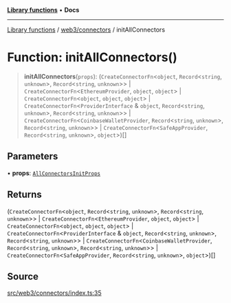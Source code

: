 [**Library functions**](../../../README.md) • **Docs**

***

[Library functions](../../../modules.md) / [web3/connectors](../README.md) / initAllConnectors

# Function: initAllConnectors()

> **initAllConnectors**(`props`): (`CreateConnectorFn`\<`object`, `Record`\<`string`, `unknown`\>, `Record`\<`string`, `unknown`\>\> \| `CreateConnectorFn`\<`EthereumProvider`, `object`, `object`\> \| `CreateConnectorFn`\<`object`, `object`, `object`\> \| `CreateConnectorFn`\<`ProviderInterface` & `object`, `Record`\<`string`, `unknown`\>, `Record`\<`string`, `unknown`\>\> \| `CreateConnectorFn`\<`CoinbaseWalletProvider`, `Record`\<`string`, `unknown`\>, `Record`\<`string`, `unknown`\>\> \| `CreateConnectorFn`\<`SafeAppProvider`, `Record`\<`string`, `unknown`\>, `object`\>)[]

## Parameters

• **props**: [`AllConnectorsInitProps`](../type-aliases/AllConnectorsInitProps.md)

## Returns

(`CreateConnectorFn`\<`object`, `Record`\<`string`, `unknown`\>, `Record`\<`string`, `unknown`\>\> \| `CreateConnectorFn`\<`EthereumProvider`, `object`, `object`\> \| `CreateConnectorFn`\<`object`, `object`, `object`\> \| `CreateConnectorFn`\<`ProviderInterface` & `object`, `Record`\<`string`, `unknown`\>, `Record`\<`string`, `unknown`\>\> \| `CreateConnectorFn`\<`CoinbaseWalletProvider`, `Record`\<`string`, `unknown`\>, `Record`\<`string`, `unknown`\>\> \| `CreateConnectorFn`\<`SafeAppProvider`, `Record`\<`string`, `unknown`\>, `object`\>)[]

## Source

[src/web3/connectors/index.ts:35](https://github.com/bgd-labs/fe-shared/blob/bcb81f075c57b42adfeb5f3e6c387d13f532f431/src/web3/connectors/index.ts#L35)
